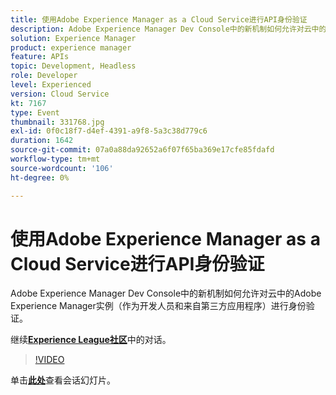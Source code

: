 ```yaml
---
title: 使用Adobe Experience Manager as a Cloud Service进行API身份验证
description: Adobe Experience Manager Dev Console中的新机制如何允许对云中的Adobe Experience Manager实例（作为开发人员和来自第三方应用程序）进行身份验证。 此会话作为Adobe Developers Live内容活动的一部分提供。
solution: Experience Manager
product: experience manager
feature: APIs
topic: Development, Headless
role: Developer
level: Experienced
version: Cloud Service
kt: 7167
type: Event
thumbnail: 331768.jpg
exl-id: 0f0c18f7-d4ef-4391-a9f8-5a3c38d779c6
duration: 1642
source-git-commit: 07a0a88da92652a6f07f65ba369e17cfe85fdafd
workflow-type: tm+mt
source-wordcount: '106'
ht-degree: 0%

---
```


# 使用Adobe Experience Manager as a Cloud Service进行API身份验证

Adobe Experience Manager Dev Console中的新机制如何允许对云中的Adobe Experience Manager实例（作为开发人员和来自第三方应用程序）进行身份验证。

继续&#x200B;**[Experience League社区](https://adobe.ly/36Yd3v6)**&#x200B;中的对话。

>[!VIDEO](https://video.tv.adobe.com/v/331768/?quality=12&learn=on&hidetitle=true)

单击&#x200B;**[此处](/help/adobe-developers-live/assets/api-authentication.pdf)**&#x200B;查看会话幻灯片。
